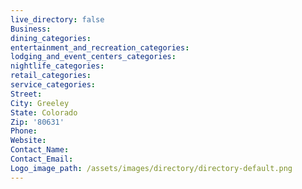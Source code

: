 ```yaml
---
live_directory: false
Business:
dining_categories:
entertainment_and_recreation_categories:
lodging_and_event_centers_categories:
nightlife_categories:
retail_categories:
service_categories:
Street:
City: Greeley
State: Colorado
Zip: '80631'
Phone:
Website:
Contact_Name:
Contact_Email:
Logo_image_path: /assets/images/directory/directory-default.png
---
```

